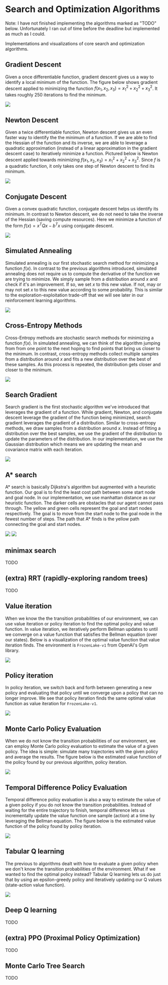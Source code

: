 # Search and Optimization Algorithms

Note: I have not finished implementing the algorithms marked as "TODO" below. Unfortunately I ran out of time before the deadline but implemented as much as I could.

Implementations and visualizations of core search and optimization algorithms.

## Gradient Descent 
Given a once differentiable function, gradient descent gives us a way to identify a local minimum of the function. The figure below shows gradient descent applied to minimizing the function $f(x_1, x_2, x_3) = x_1^2 + x_2^2 + x_3^2$. It takes roughly 250 iterations to find the minimum.

![](figures/grad_desc.png)

## Newton Descent
Given a twice differentiable function, Newton descent gives us an even faster way to identify the the minimum of a function. If we are able to find the Hessian of the function and its inverse, we are able to leverage a quadratic approximation (instead of a linear approximation in the gradient descent case) to iteratively minimize a function. Pictured below is Newton descent applied towards minimizing $f(x_1, x_2, x_3) = x_1^2 + x_2^2 + x_3^2$. Since $f$ is a quadratic function, it only takes one step of Newton descent to find its minimum.

![](figures/newton.png)

## Conjugate Descent
Given a convex quadratic function, conjugate descent helps us identify its minimum. In contrast to Newton descent, we do not need to take the inverse of the Hessian (saving compute resources). Here we minimize a function of the form $f(x) = x^T Q x - b^T x$ using conjugate descent.

![](figures/conj_desc.png)

## Simulated Annealing
Simulated annealing is our first stochastic search method for minimizing a function $f(x)$. In contrast to the previous algorithms introduced, simulated annealing does not require us to compute the derivative of the function we are trying to minimize. We simply sample from a distribution around $x$ and check if it's an improvement. If so, we set $x$ to this new value. If not, may or may not set $x$ to this new value according to some probability. This is similar to the exploration-exploitation trade-off that we will see later in our reinforcement learning algorithms.

![](figures/sim_ann.png)

## Cross-Entropy Methods
Cross-Entropy methods are stochastic search methods for minimizing a function $f(x)$. In simulated annealing, we can think of the algorithm jumping from from one point to the next hoping to find points that bring us closer to the minimum. In contrast, cross-entropy methods collect multiple samples from a distribution around $x$ and fits a new distribution over the best of these samples. As this process is repeated, the distribution gets closer and closer to the minimum.

![](figures/cross_ent.png)

## Search Gradient
Search gradient is the first stochastic algorithm we've introduced that leverages the gradient of a function. While gradient, Newton, and conjugate descent leverage the gradient of the function being minimized, search gradient leverages the gradient of a distribution. Similar to cross-entropy methods, we draw samples from a distribution around $x$. Instead of fitting a distribution over the best samples, we use the gradient of the distribution to update the parameters of the distribution. In our implementation, we use the Gaussian distribution which means we are updating the mean and covariance matrix with each iteration.

![](figures/search_grad.png)

## A* search
A* search is basically Dijkstra's algorithm but augmented with a heuristic function. Our goal is to find the least cost path between some start node and goal node. In our implementation, we use manhattan distance as our heuristic function. The darker cells are obstacles that our agent cannot pass through. The yellow and green cells represent the goal and start nodes respectively. The goal is to move from the start node to the goal node in the fewest number of steps. The path that A* finds is the yellow path connecting the goal and start nodes.

![](figures/a_star_maze.png)
![](figures/a_star_path.png)

## minimax search
TODO

## (extra) RRT (rapidly-exploring random trees)
TODO

## Value iteration
When we know the the transition probabilities of our environment, we can use value iteration or policy iteration to find the optimal policy and value function. In value iteration, we iteratively perform Bellman updates to until we converge on a value function that satisfies the Bellman equation (over our states). Below is a visualization of the optimal value function that value iteration finds. The environment is `FrozenLake-v1` from OpenAI's Gym library.

![](figures/val_it.png)

## Policy iteration
In policy iteration, we switch back and forth between generating a new policy and evaluating that policy until we converge upon a policy that can no longer improve. We see that policy iteration finds the same optimal value function as value iteration for `FrozenLake-v1`.

![](figures/policy_it.png)

## Monte Carlo Policy Evaluation 
When we do not know the transition probabilities of our environment, we can employ Monte Carlo policy evaluation to estimate the value of a given policy. The idea is simple: simulate many trajectories with the given policy and average the results. The figure below is the estimated value function of the policy found by our previous algorithm, policy iteration.

![](figures/monte_carlo_eval.png)

## Temporal Difference Policy Evaluation
Temporal difference policy evaluation is also a way to estimate the value of a given policy if you do not know the transition probabilities. Instead of waiting for the entire trajectory to finish, temporal difference lets us incrementally update the value function one sample (action) at a time by leveraging the Bellman equation. The figure below is the estimated value function of the policy found by policy iteration.

![](figures/temp_diff.png)


## Tabular Q learning
The previous to algorithms dealt with how to evaluate a given policy when we don't know the transition probabilities of the environment. What if we wanted to find the optimal policy instead? Tabular Q learning lets us do just that by using an epsilon-greedy policy and iteratively updating our Q values (state-action value function).

![](figures/tab_q_learning.png)

## Deep Q learning
TODO

## (extra) PPO (Proximal Policy Optimization)
TODO

## Monte Carlo Tree Search
TODO